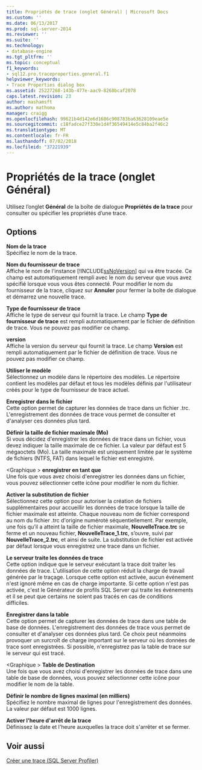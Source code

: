 ```yaml
---
title: Propriétés de trace (onglet Général) | Microsoft Docs
ms.custom: ''
ms.date: 06/13/2017
ms.prod: sql-server-2014
ms.reviewer: ''
ms.suite: ''
ms.technology:
- database-engine
ms.tgt_pltfrm: ''
ms.topic: conceptual
f1_keywords:
- sql12.pro.traceproperties.general.f1
helpviewer_keywords:
- Trace Properties dialog box
ms.assetid: 25227268-143b-477e-aac9-8268bcaf2078
caps.latest.revision: 23
author: mashamsft
ms.author: mathoma
manager: craigg
ms.openlocfilehash: 99621b4d142e6d1686c908783ba63628109eae5e
ms.sourcegitcommit: c18fadce27f330e1d4f36549414e5c84ba2f46c2
ms.translationtype: MT
ms.contentlocale: fr-FR
ms.lasthandoff: 07/02/2018
ms.locfileid: "37221939"
---
```

# <a name="trace-properties-general-tab"></a>Propriétés de la trace (onglet Général)
  Utilisez l’onglet **Général** de la boîte de dialogue **Propriétés de la trace** pour consulter ou spécifier les propriétés d’une trace.  
  
## <a name="options"></a>Options  
 **Nom de la trace**  
 Spécifiez le nom de la trace.  
  
 **Nom du fournisseur de trace**  
 Affiche le nom de l'instance [!INCLUDE[ssNoVersion](../includes/ssnoversion-md.md)] qui va être tracée. Ce champ est automatiquement rempli avec le nom du serveur que vous avez spécifié lorsque vous vous êtes connecté. Pour modifier le nom du fournisseur de la trace, cliquez sur **Annuler** pour fermer la boîte de dialogue et démarrez une nouvelle trace.  
  
 **Type de fournisseur de trace**  
 Affiche le type de serveur qui fournit la trace. Le champ **Type de fournisseur de trace** est rempli automatiquement par le fichier de définition de trace. Vous ne pouvez pas modifier ce champ.  
  
 **version**  
 Affiche la version du serveur qui fournit la trace. Le champ **Version** est rempli automatiquement par le fichier de définition de trace. Vous ne pouvez pas modifier ce champ.  
  
 **Utiliser le modèle**  
 Sélectionnez un modèle dans le répertoire des modèles. Le répertoire contient les modèles par défaut et tous les modèles définis par l'utilisateur créés pour le type de fournisseur de trace actuel.  
  
 **Enregistrer dans le fichier**  
 Cette option permet de capturer les données de trace dans un fichier .trc. L'enregistrement des données de trace vous permet de consulter et d'analyser ces données plus tard.  
  
 **Définir la taille de fichier maximale (Mo)**  
 Si vous décidez d'enregistrer les données de trace dans un fichier, vous devez indiquer la taille maximale de ce fichier. La valeur par défaut est 5 mégaoctets (Mo). La taille maximale est uniquement limitée par le système de fichiers (NTFS, FAT) dans lequel le fichier est enregistré.  
  
 \<Graphique > **enregistrer en tant que**  
 Une fois que vous avez choisi d'enregistrer les données dans un fichier, vous pouvez sélectionner cette icône pour modifier le nom du fichier.  
  
 **Activer la substitution de fichier**  
 Sélectionnez cette option pour autoriser la création de fichiers supplémentaires pour accueillir les données de trace lorsque la taille de fichier maximale est atteinte. Chaque nouveau nom de fichier correspond au nom du fichier .trc d'origine numéroté séquentiellement. Par exemple, une fois qu’il a atteint la taille de fichier maximale, **NouvelleTrace.trc** se ferme et un nouveau fichier, **NouvelleTrace_1.trc**, s’ouvre, suivi par **NouvelleTrace_2.trc**, et ainsi de suite. La substitution de fichier est activée par défaut lorsque vous enregistrez une trace dans un fichier.  
  
 **Le serveur traite les données de trace**  
 Cette option indique que le serveur exécutant la trace doit traiter les données de trace. L'utilisation de cette option réduit la charge de travail générée par le traçage. Lorsque cette option est activée, aucun événement n'est ignoré même en cas de charge importante. Si cette option n'est pas activée, c'est le Générateur de profils SQL Server qui traite les événements et il se peut que certains ne soient pas tracés en cas de conditions difficiles.  
  
 **Enregistrer dans la table**  
 Cette option permet de capturer les données de trace dans une table de base de données. L'enregistrement des données de trace vous permet de consulter et d'analyser ces données plus tard. Ce choix peut néanmoins provoquer un surcroît de charge important sur le serveur où les données de trace sont enregistrées. Si possible, n'enregistrez pas la table de trace sur le serveur qui est tracé.  
  
 \<Graphique > **Table de Destination**  
 Une fois que vous avez choisi d'enregistrer les données de trace dans une table de base de données, vous pouvez sélectionner cette icône pour modifier le nom de la table.  
  
 **Définir le nombre de lignes maximal (en milliers)**  
 Spécifiez le nombre maximal de lignes pour l'enregistrement des données. La valeur par défaut est 1000 lignes.  
  
 **Activer l'heure d'arrêt de la trace**  
 Définissez la date et l'heure auxquelles la trace doit s'arrêter et se fermer.  
  
## <a name="see-also"></a>Voir aussi  
 [Créer une trace &#40;SQL Server Profiler&#41;](../tools/sql-server-profiler/create-a-trace-sql-server-profiler.md)  
  
  
